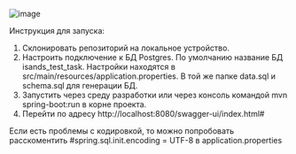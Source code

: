 ![image](https://github.com/ma3xim/isands_test_task/assets/29982333/3d255c1e-5079-41f8-96c1-cc392ae4cbc3)


Инструкция для запуска:
1. Склонировать репозиторий на локальное устройство.
2. Настроить подключение к БД Postgres. По умолчанию название БД isands_test_task. Настройки находятся в src/main/resources/application.properties. В той же папке data.sql и schema.sql для генерации БД.
3. Запустить через среду разработки или через консоль командой mvn spring-boot:run в корне проекта.
4. Перейти по адресу http://localhost:8080/swagger-ui/index.html#

Если есть проблемы с кодировкой, то можно попробовать расскоментить #spring.sql.init.encoding = UTF-8 в application.properties
